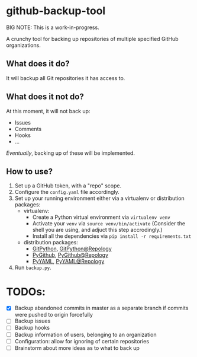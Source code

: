 # github-backup-tool

BIG NOTE: This is a work-in-progress.

A crunchy tool for backing up repositories of multiple specified GitHub organizations.

## What does it do?
It will backup all Git repositories it has access to.

## What does it not do?
At this moment, it will not back up:
* Issues
* Comments
* Hooks
* ...

*Eventually*, backing up of these will be implemented.

## How to use?

1. Set up a GitHub token, with a "repo" scope.
2. Configure the `config.yaml` file accordingly.
3. Set up your running environment either via a virtualenv or distribution packages:
   * virtualenv:
       * Create a Python virtual environment via `virtualenv venv`
       * Activate your `venv` via `source venv/bin/activate` (Consider the shell you are using, and adjuct this step accrodingly.)
       * Install all the dependencies via `pip install -r requirements.txt`
   * distribution packages:
      * [GitPython](https://github.com/gitpython-developers/GitPython), [GitPython@Repology](https://repology.org/project/python:gitpython/versions)
      * [PyGithub](https://github.com/PyGithub/PyGithub), [PyGithub@Repology](https://repology.org/project/python:pygithub/versions)
      * [PyYAML](https://pyyaml.org/), [PyYAML@Repology](https://repology.org/project/python:pyyaml/versions)
4. Run `backup.py`.

# TODOs:
- [x] Backup abandoned commits in master as a separate branch if commits were pushed to origin forcefully
- [ ] Backup issues
- [ ] Backup hooks
- [ ] Backup information of users, belonging to an organization
- [ ] Configuration: allow for ignoring of certain repositories
- [ ] Brainstorm about more ideas as to what to back up
